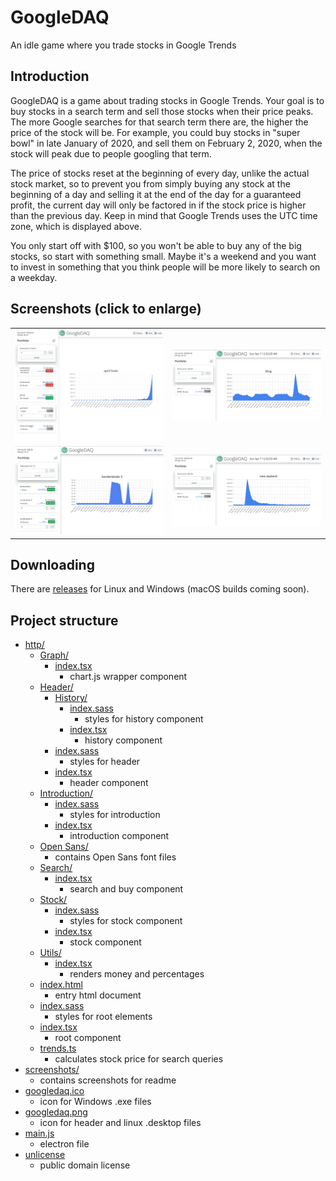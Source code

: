 # GoogleDAQ
An idle game where you trade stocks in Google Trends

## Introduction

GoogleDAQ is a game about trading stocks in Google Trends. Your goal is to buy stocks in a search term and sell those stocks when their price peaks. The more Google searches for that search term there are, the higher the price of the stock will be. For example, you could buy stocks in "super bowl" in late January of 2020, and sell them on February 2, 2020, when the stock will peak due to people googling that term.

The price of stocks reset at the beginning of every day, unlike the actual stock market, so to prevent you from simply buying any stock at the beginning of a day and selling it at the end of the day for a guaranteed profit, the current day will only be factored in if the stock price is higher than the previous day. Keep in mind that Google Trends uses the UTC time zone, which is displayed above.

You only start off with $100, so you won't be able to buy any of the big stocks, so start with something small. Maybe it's a weekend and you want to invest in something that you think people will be more likely to search on a weekday.

## Screenshots (click to enlarge)

<table>
	<tr>
		<td>
			<img src="screenshots/april fools.png">
		</td>
		<td>
			<img src="screenshots/bing.png">
		</td>
	</tr>
	<tr>
		<td>
			<img src="screenshots/borderlands.png">
		</td>
		<td>
			<img src="screenshots/new zealand.png">
		</td>
	</tr>
</table>

## Downloading

There are [releases](https://github.com/reujab/googledaq/releases) for Linux and Windows (macOS builds coming soon).

## Project structure

* [http/](http)
	* [Graph/](http/Graph)
		* [index.tsx](http/Graph/index.tsx)
			* chart.js wrapper component
	* [Header/](http/Header)
		* [History/](http/Header/History)
			* [index.sass](http/Header/History/index.sass)
				* styles for history component
			* [index.tsx](http/Header/History/index.tsx)
				* history component
		* [index.sass](http/Header/index.sass)
			* styles for header
		* [index.tsx](http/Header/index.tsx)
			* header component
	* [Introduction/](http/Introduction)
		* [index.sass](http/Introduction/index.sass)
			* styles for introduction
		* [index.tsx](http/Introduction/index.tsx)
			* introduction component
	* [Open Sans/](http/Open%20Sans)
		* contains Open Sans font files
	* [Search/](http/Search)
		* [index.tsx](http/Search/index.tsx)
			* search and buy component
	* [Stock/](http/Stock)
		* [index.sass](http/Stock/index.sass)
			* styles for stock component
		* [index.tsx](http/Stock/index.tsx)
			* stock component
	* [Utils/](http/Utils)
		* [index.tsx](http/Utils/index.tsx)
			* renders money and percentages
	* [index.html](http/index.html)
		* entry html document
	* [index.sass](http/index.sass)
		* styles for root elements
	* [index.tsx](http/index.tsx)
		* root component
	* [trends.ts](http/trends.ts)
		* calculates stock price for search queries
* [screenshots/](screenshots)
	* contains screenshots for readme
* [googledaq.ico](googledaq.ico)
	* icon for Windows .exe files
* [googledaq.png](googledaq.png)
	* icon for header and linux .desktop files
* [main.js](main.js)
	* electron file
* [unlicense](unlicense)
	* public domain license
